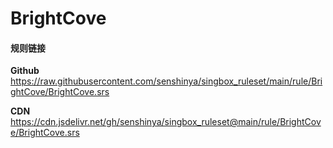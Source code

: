 # BrightCove

#### 规则链接

**Github**
https://raw.githubusercontent.com/senshinya/singbox_ruleset/main/rule/BrightCove/BrightCove.srs

**CDN**
https://cdn.jsdelivr.net/gh/senshinya/singbox_ruleset@main/rule/BrightCove/BrightCove.srs